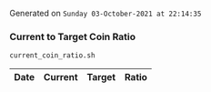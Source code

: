 Generated on `Sunday 03-October-2021 at 22:14:35`

### Current to Target Coin Ratio
`current_coin_ratio.sh`

Date|Current|Target|Ratio
---|---|---|---
